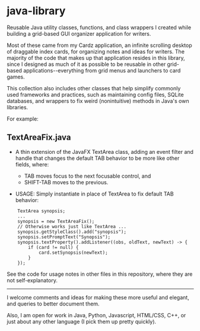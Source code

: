 # java-library

Reusable Java utility classes, functions, and class wrappers I created while building a grid-based GUI organizer application for writers.

Most of these came from my Cardz application, an infinite scrolling desktop of draggable index cards, for organizing notes and ideas for writers. The majority of the code that makes up that application resides in this library, since I designed as much of it as possible to be reusable in other grid-based applications--everything from grid menus and launchers to card games. 

This collection also includes other classes that help simplify commonly used frameworks and practices, such as maintaining config files, SQLite databases, and wrappers to fix weird (nonintuitive) methods in Java's own libraries.

For example:

## TextAreaFix.java

 * A thin extension of the JavaFX TextArea class, adding an event filter and
   handle that changes the default TAB behavior to be more like other fields,
   where:
     - TAB moves focus to the next focusable control, and
     - SHIFT-TAB moves to the previous.

 * USAGE: Simply instantiate in place of TextArea to fix default TAB behavior:
```
    TextArea synopsis;
    ...
    synopsis = new TextAreaFix();
    // Otherwise works just like TextArea ...
    synopsis.getStyleClass().add("synopsis");
    synopsis.setPromptText("Synopsis");
    synopsis.textProperty().addListener((obs, oldText, newText) -> {
        if (card != null) {
            card.setSynopsis(newText);
        }
    });
```

See the code for usage notes in other files in this repository, where they are not self-explanatory.

---

I welcome comments and ideas for making these more useful and elegant, and queries to better document them.


Also, I am open for work in Java, Python, Javascript, HTML/CSS, C++, or just about any other language (I pick them up pretty quickly).
